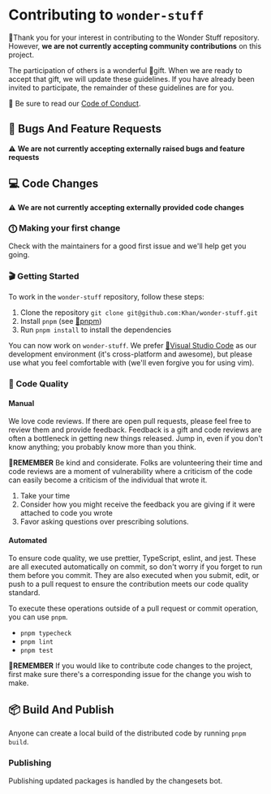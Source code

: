 # Contributing to `wonder-stuff`

🙇Thank you for your interest in contributing to the Wonder Stuff repository. However, **we are not currently accepting community contributions** on this project.

The participation of others is a wonderful 🎁gift. When we are ready to accept that gift, we will update these guidelines.
If you have already been invited to participate, the remainder of these guidelines are for you.

📖 Be sure to read our [Code of Conduct](https://github.com/Khan/render-gateway/blob/master/CODE_OF_CONDUCT.md).

## 🛑 Bugs And Feature Requests

⚠️ **We are not currently accepting externally raised bugs and feature requests**

## 💻 Code Changes

⚠️ **We are not currently accepting externally provided code changes**

### ⓵ Making your first change

Check with the maintainers for a good first issue and we'll help get you going.

### 🎬 Getting Started

To work in the `wonder-stuff` repository, follow these steps:

1. Clone the repository
   `git clone git@github.com:Khan/wonder-stuff.git`
2. Install `pnpm` (see [🔗pnpm](https://pnpm.io))
3. Run `pnpm install` to install the dependencies

You can now work on `wonder-stuff`. We prefer [🔗Visual Studio Code](https://code.visualstudio.com/) as our development environment (it's cross-platform and awesome), but please use what you feel comfortable with (we'll even forgive you for using vim).

### 🧪 Code Quality

#### Manual

We love code reviews. If there are open pull requests, please feel free to review them and provide feedback. Feedback is a gift and code reviews are often a bottleneck in getting new things released. Jump in, even if you don't know anything; you probably know more than you think.

💭**REMEMBER** Be kind and considerate. Folks are volunteering their time and code reviews are a moment of vulnerability where a criticism of the code can easily become a criticism of the individual that wrote it.

1. Take your time
2. Consider how you might receive the feedback you are giving if it were attached to code you wrote
3. Favor asking questions over prescribing solutions.

#### Automated

To ensure code quality, we use prettier, TypeScript, eslint, and jest. These are all executed automatically on commit, so don't worry if you forget to run them before you commit. They are also executed when you submit, edit, or push to a pull request to ensure the contribution meets our code quality standard.

To execute these operations outside of a pull request or commit operation, you can use `pnpm`.

- `pnpm typecheck`
- `pnpm lint`
- `pnpm test`

💭**REMEMBER** If you would like to contribute code changes to the project, first make sure there's a corresponding issue for the change you wish to make.

## 📦 Build And Publish

Anyone can create a local build of the distributed code by running `pnpm build`.

### Publishing

Publishing updated packages is handled by the changesets bot.
